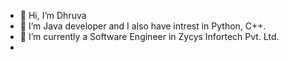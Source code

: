 - 👋 Hi, I’m Dhruva
- 👀 I’m Java developer and I also have intrest in Python, C++.
- 🌱 I’m currently a Software Engineer in Zycys Infortech Pvt. Ltd.
- 

<!---
Dhruv8542/Dhruv8542 is a ✨ special ✨ repository because its `README.md` (this file) appears on your GitHub profile.
You can click the Preview link to take a look at your changes.
--->
